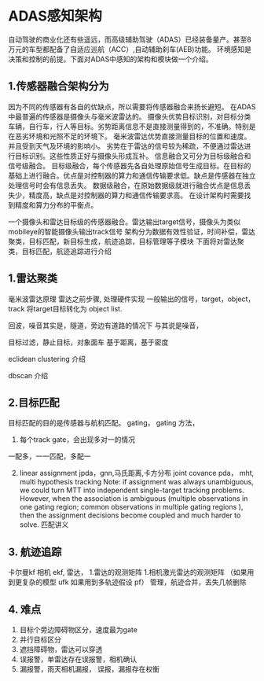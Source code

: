 # ADAS感知架构

自动驾驶的商业化还有些遥远，而高级辅助驾驶（ADAS）已经装备量产。甚至8万元的车型都配备了自适应巡航（ACC）,自动辅助刹车(AEB)功能。
环境感知是决策和控制的前提。下面对ADAS中感知的架构和模块做一个介绍。

## 1.传感器融合架构分为
因为不同的传感器有各自的优缺点，所以需要将传感器融合来扬长避短。
在ADAS中最普遍的传感器是摄像头与毫米波雷达的。
摄像头优势目标识别，对目标分类车辆，自行车，行人等目标。劣势距离信息不是直接测量得到的，不准确。特别是在恶劣环境和光照不足的环境下。
毫米波雷达优势直接测量目标的位置和速度。并且受到天气及环境的影响小。
劣势在于雷达的信号较为稀疏，不便通过雷达进行目标识别。这些性质正好与摄像头形成互补。
信息融合又可分为目标级融合和信号级融合。
目标级融合，每个传感器先各自处理原始信号生成目标。在目标的基础上进行融合。优点是对控制器的算力和通信传输要求低。缺点是传感器在独立处理信号时会有信息丢失。
数据级融合，在原始数据级就进行融合优点是信息丢失少，精度高，缺点是对控制器的算力和通信传输要求高。
在设计架构时需要找到精度和算力分布的平衡点。

一个摄像头和雷达目标级的传感器融合。雷达输出target信号，摄像头为类似mobileye的智能摄像头输出track信号
架构分为数据有效性验证，时间补偿，雷达聚类，目标匹配，新目标生成，航迹追踪，目标管理等子模块
下面将对雷达聚类，目标匹配，航迹追踪进行介绍

## 1.雷达聚类 
毫米波雷达原理
雷达之前步骤, 处理硬件实现
一般输出的信号，target，object，track
将target目标转化为 object list.


回波，噪音其实是，隧道，旁边有道路的情况下
与其说是噪音，


目标过滤，静止目标，对象面车
基于距离，基于密度

eclidean clustering
介绍

dbscan
介绍

## 2.目标匹配
目标匹配的目的是传感器与航机匹配。
gating，
gating 方法，
1. 每个track gate，会出现多对一的情况

一配多，一一匹配，多配一

2. linear assignment
jpda，gnn,马氏距离,卡方分布
joint covance
 pda， mht, multi hypothesis tracking
Note: if assignment was always unambiguous, we could turn MTT into independent single-target tracking problems. However, when the association is ambiguous (multiple observations in one gating region; common observations in multiple gating regions ), then the assignment decisions become coupled and much harder to solve.
匹配讲义

## 3. 航迹追踪
卡尔曼kf 相机
ekf, 雷达， 
1.雷达的观测矩阵
1.相机激光雷达的观测矩阵
（如果用到更复杂的模型 ufk
 如果用到多轨迹假设 pf）
管理，航迹合并，丢失几帧删除

## 4. 难点
1. 目标个旁边障碍物区分，速度最为gate
2. 并行目标区分
3. 遮挡障碍物，雷达可以穿透
4. 误报警，单雷达存在误报警，相机确认
5. 漏报警，雨天相机漏报，
误报，漏报存在权衡
